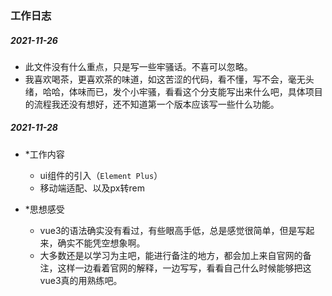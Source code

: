 ### 工作日志
##### 2021-11-26
- 此文件没有什么重点，只是写一些牢骚话。不喜可以忽略。
- 我喜欢喝茶，更喜欢茶的味道，如这苦涩的代码，看不懂，写不会，毫无头绪，哈哈，体味而已，发个小牢骚，看看这个分支能写出来什么吧，具体项目的流程我还没有想好，还不知道第一个版本应该写一些什么功能。
##### 2021-11-28
- *工作内容
  - ui组件的引入（`Element Plus`）
  - 移动端适配、以及px转rem

- *思想感受
  - vue3的语法确实没有看过，有些眼高手低，总是感觉很简单，但是写起来，确实不能凭空想象啊。
  - 大多数还是以学习为主吧，能进行备注的地方，都会加上来自官网的备注，这样一边看着官网的解释，一边写写，看看自己什么时候能够把这vue3真的用熟练吧。

